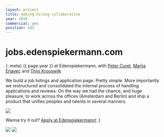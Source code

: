 ```yaml
---
layout: project
title: making hiring collaborative
year: 2016
commercial: yes
position: 101
---
```


# jobs.edenspiekermann.com

{:.meta}
{{ page.year }} at Edenspiekermann, with [Peter Curet](https://www.petercuret.com/), [Marija Erjavec](http://marijaerjavec.com/) and [Thijs Krooswijk](http://www.thijskrooswijk.com/)

We build a job listings and application page. Pretty simple. More importantly we restructured and consolidated the internal process of handling applications and reviews. On the way we had the chance, and huge pleasure, to work across the offices (Amsterdam and Berlin) and ship a product that unifies peoples and talents in several manners.

![](/unchained_Frontend.png)

Wanna try it out? [Apply at Edenspiekermann!](https://jobs.edenspiekermann.com/) ;)

![](/unchained_Watcher.png)
![](/unchained_Login.png)
